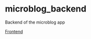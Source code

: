 # microblog_backend

Backend of the microblog app

[Frontend](https://github.com/yumoL/microblog_frontend)
